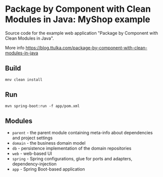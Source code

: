 # Package by Component with Clean Modules in Java: MyShop example

Source code for the example web application "Package by Component with Clean Modules in Java".

More info https://blog.ttulka.com/package-by-component-with-clean-modules-in-java

## Build
```
mnv clean install
```

## Run
```
mvn spring-boot:run -f app/pom.xml
```

## Modules

- `parent`  - the parent module containing meta-info about dependencies and project settings
- `domain`  - the business domain model
- `db`      - persistence implementation of the domain repositories
- `web`     - web-based UI 
- `spring`  - Spring configurations, glue for ports and adapters, dependency-injection
- `app`     - Spring Boot-based application 
